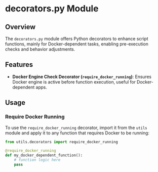 # decorators.py Module

## Overview

The `decorators.py` module offers Python decorators to enhance script functions, mainly for Docker-dependent tasks, enabling pre-execution checks and behavior adjustments.

## Features

- **Docker Engine Check Decorator (`require_docker_running`)**: Ensures Docker engine is active before function execution, useful for Docker-dependent apps.

## Usage

### Require Docker Running

To use the `require_docker_running` decorator, import it from the `utils` module and apply it to any function that requires Docker to be running:

```python
from utils.decorators import require_docker_running

@require_docker_running
def my_docker_dependent_function():
    # function logic here
    pass

```
